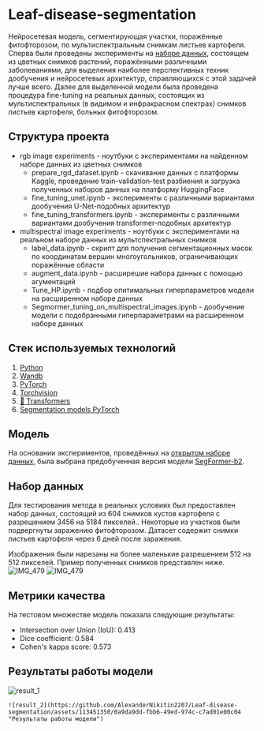 # Leaf-disease-segmentation
Нейросетевая модель, сегментирующая участки, поражённые фитофторозом, по мультиспектральным снимкам листьев картофеля. 
Сперва были проведены эксперименты на [наборе данных](https://www.kaggle.com/datasets/fakhrealam9537/leaf-disease-segmentation-dataset), состоящем из цветных снимков растений, поражёнными различными заболеваниями, для выделения наиболее перспективных техник дообучения и нейросетевых архитектур, справляющихся с этой задачей лучше всего. Далее для выделенной модели была проведена процедура fine-tuning на реальных данных, состоящих из мультиспектральных (в видимом и инфракрасном спектрах) снимков листьев картофеля, больных фитофторозом.

## Структура проекта
* rgb image experiments - ноутбуки с экспериментами на найденном наборе данных из цветных снимков
    * prepare_rgd_dataset.ipynb - скачивание данных с платформы Kaggle, проведение train-validation-test разбиения и загрузка полученных наборов данных на платформу HuggingFace
    * fine_tuning_unet.ipynb - эксперименты с различными вариантами дообучения U-Net-подобных архитектур
    * fine_tuning_transformers.ipynb - эксперименты с различными вариантами дообучения transformer-подобных архитектур
* multispectral image experiments - ноутбуки с экспериментами на реальном наборе данных из мультспектральных снимков
    * label_data.ipynb - скрипт для получения сегментационных масок по координатам вершин многоугольников, ограничивающих поражённые области
    * augment_data.ipynb - расширешие набора данных с помощью агументаций
    * Tune_HP.ipynb - подбор опитимальных гиперпараметров модели на расширенном наборе данных
    * Segmormer_tuning_on_multispectral_images.ipynb - дообучение модели с подобранными гиперпараметрами на расширенном наборе данных

## Стек используемых технологий
1. [Python](https://www.python.org/)
2. [Wandb](https://wandb.ai/site)
3. [PyTorch](https://pytorch.org/docs/stable/index.html)
4. [Torchvision](https://pytorch.org/vision/stable/index.html)
5. [🤗 Transformers](https://huggingface.co/docs/transformers/index)
6. [Segmentation models PyTorch](https://smp.readthedocs.io/en/latest/)

## Модель
На основании экспериментов, проведённых на [открытом наборе данных](https://www.kaggle.com/datasets/fakhrealam9537/leaf-disease-segmentation-dataset), была выбрана предобученная версия модели [SegFormer-b2](https://huggingface.co/nvidia/mit-b2).

## Набор данных
Для тестирования метода в реальных условиях был предоставлен набор данных, состоящий из 604 снимков кустов картофеля с разрешением 3456 на 5184 пикселей.. Некоторые из участков были подвергнуты заражению фитофторозом. Датасет содержит снимки листьев картофеля через 6 дней после заражения. 

Изображения были нарезаны на более маленькие разрешением 512 на 512 пикселей. Пример полученных снимков представлен ниже.
![IMG_479](https://github.com/AlexanderNikitin2207/Leaf-disease-segmentation/assets/113451350/4638d717-d2ea-4e8b-8567-552b8f0b5b29 "Изображение в инфракрасном спектре")
![IMG_479](https://github.com/AlexanderNikitin2207/Leaf-disease-segmentation/assets/113451350/ff39f90d-9200-416e-b679-2dbc92952055 "Изображение в видимом спектре")

## Метрики качества
На тестовом множестве модель показала следующие результаты:
* Intersection over Union (IoU): 0.413
* Dice coefficient: 0.584
* Cohen's kappa score: 0.573

 ## Результаты работы модели
 ![result_1](https://github.com/AlexanderNikitin2207/Leaf-disease-segmentation/assets/113451350/a8eb673a-938a-40d0-a789-cb61ecfcd6ac "Результаты работы модели")
 ~~~~~~~~~~~~~~~~~~~~~~~~~~~~~~~~~~~~~~~~~~~~~~~~~~~~~~~~~~~~~~~~~~~~~~~~~~~~~~~~~~~~~~~~~~~~~~~~~~~~~~~~~~~~~~~~~~~~~~~~~~~~~~~~~~~~~~~~~~~~~~~~~~~~~~~~~~
 ![result_2](https://github.com/AlexanderNikitin2207/Leaf-disease-segmentation/assets/113451350/0a9da9dd-fbb6-49ed-974c-c7ad01e00c04 "Результаты работы модели")

